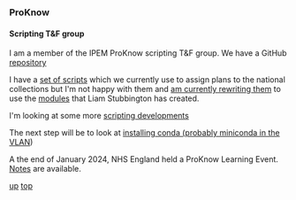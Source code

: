 ### ProKnow

#### Scripting T&F group
I am a member of the IPEM ProKnow scripting T&F group. We have a GitHub [repository](https://github.com/nhs-proknow)

I have a [set of scripts](https://github.com/nhs-proknow/HullProknowCollectionScripts) which we currently use to assign plans to the national collections but I'm not happy with them and [am currently rewriting them](https://github.com/GrahamArden/Hull_tandf_scripts/tree/main) to use the [modules](https://github.com/nhs-proknow/proknow-scripting-tandf) that Liam Stubbington has created.

I'm looking at some more [scripting developments](./scripting_developments.md)

The next step will be to look at [installing conda (probably miniconda in the VLAN](conda_in_the_vlan.md))

A the end of January 2024, NHS England held a ProKnow Learning Event. [Notes](proknow/20240111_proknow.md) are available.

[up](README.md)
[top](../README.md)

